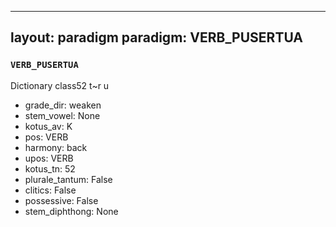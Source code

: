 
---
layout: paradigm
paradigm: VERB_PUSERTUA
---
### ` VERB_PUSERTUA `

Dictionary class52 t~r u
* grade_dir: weaken
* stem_vowel: None
* kotus_av: K
* pos: VERB
* harmony: back
* upos: VERB
* kotus_tn: 52
* plurale_tantum: False
* clitics: False
* possessive: False
* stem_diphthong: None
